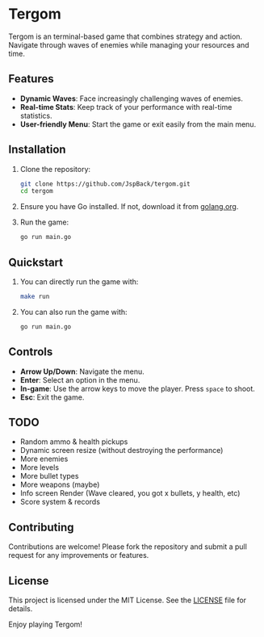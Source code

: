 # Tergom

Tergom is an terminal-based game that combines strategy and action. Navigate through waves of enemies while managing your resources and time.

## Features

- **Dynamic Waves**: Face increasingly challenging waves of enemies.
- **Real-time Stats**: Keep track of your performance with real-time statistics.
- **User-friendly Menu**: Start the game or exit easily from the main menu.

## Installation

1. Clone the repository:

   ```bash
   git clone https://github.com/JspBack/tergom.git
   cd tergom
   ```

2. Ensure you have Go installed. If not, download it from [golang.org](https://golang.org/dl/).

3. Run the game:
   ```bash
   go run main.go
   ```

## Quickstart

1. You can directly run the game with:

   ```bash
   make run
   ```

2. You can also run the game with:
   ```bash
   go run main.go
   ```

## Controls

- **Arrow Up/Down**: Navigate the menu.
- **Enter**: Select an option in the menu.
- **In-game**: Use the arrow keys to move the player. Press `space` to shoot.
- **Esc**: Exit the game.

## TODO

- Random ammo & health pickups
- Dynamic screen resize (without destroying the performance)
- More enemies
- More levels
- More bullet types
- More weapons (maybe)
- Info screen Render (Wave cleared, you got x bullets, y health, etc)
- Score system & records

## Contributing

Contributions are welcome! Please fork the repository and submit a pull request for any improvements or features.

## License

This project is licensed under the MIT License. See the [LICENSE](LICENSE) file for details.

Enjoy playing Tergom!
